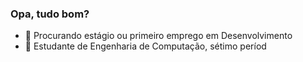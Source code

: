### Opa, tudo bom?
- 🔭 Procurando estágio ou primeiro emprego em Desenvolvimento
- 🌱 Estudante de Engenharia de Computação, sétimo períod

